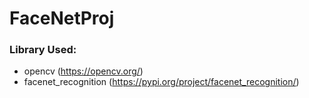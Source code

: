 # FaceNetProj

### Library Used:
* opencv (https://opencv.org/)
* facenet_recognition (https://pypi.org/project/facenet_recognition/)
